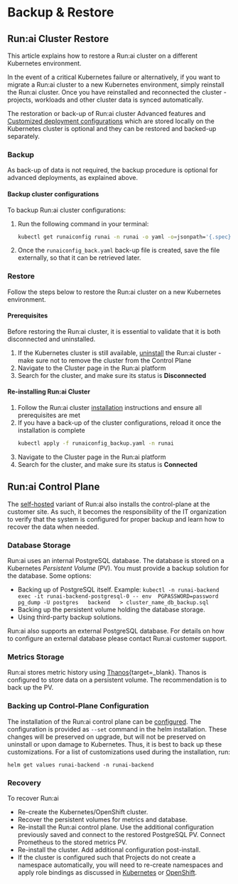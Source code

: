 
# Backup & Restore

## Run:ai Cluster Restore

This article explains how to restore a Run:ai cluster on a different Kubernetes environment.

In the event of a critical Kubernetes failure or alternatively, if you want to migrate a Run:ai cluster to a new Kubernetes environment, simply reinstall the Run:ai cluster. Once you have reinstalled and reconnected the cluster - projects, workloads and other cluster data is synced automatically.

The restoration or back-up of Run:ai cluster Advanced features and [Customized deployment configurations](../runai-setup/cluster-setup/customize-cluster-install.md) which are stored locally on the Kubernetes cluster is optional and they can be restored and backed-up separately.

### Backup

As back-up of data is not required, the backup procedure is optional for advanced deployments, as explained above.

#### Backup cluster configurations

To backup Run:ai cluster configurations:

1. Run the following command in your terminal:  
    ``` bash
    kubectl get runaiconfig runai -n runai -o yaml -o=jsonpath='{.spec}' > runaiconfig_backup.yaml
    ```
2. Once the `runaiconfig_back.yaml` back-up file is created, save the file externally, so that it can be retrieved later.

### Restore

Follow the steps below to restore the Run:ai cluster on a new Kubernetes environment.

#### Prerequisites

Before restoring the Run:ai cluster, it is essential to validate that it is both disconnected and uninstalled.

1. If the Kubernetes cluster is still available, [uninstall](../runai-setup/cluster-setup/cluster-delete.md) the Run:ai cluster - make sure not to remove the cluster from the Control Plane  
2. Navigate to the Cluster page in the Run:ai platform  
3. Search for the cluster, and make sure its status is __Disconnected__

#### Re-installing Run:ai Cluster

1. Follow the Run:ai cluster [installation](../runai-setup/cluster-setup/cluster-install.md) instructions and ensure all prerequisites are met  
2. If you have a back-up of the cluster configurations, reload it once the installation is complete  
    ``` bash
    kubectl apply -f runaiconfig_backup.yaml -n runai
    ```
3. Navigate to the Cluster page in the Run:ai platform  
4. Search for the cluster, and make sure its status is __Connected__


## Run:ai Control Plane

The [self-hosted](../runai-setup/installation-types.md#self-hosted-installation) variant of Run:ai also installs the control-plane at the customer site. As such, it becomes the responsibility of the IT organization to verify that the system is configured for proper backup and learn how to recover the data when needed.

### Database Storage

Run:ai uses an internal PostgreSQL database. The database is stored on a Kubernetes *Persistent Volume* (PV). You must provide a backup solution for the database. Some options:

* Backing up of PostgreSQL itself. Example: `kubectl -n runai-backend exec -it runai-backend-postgresql-0 -- env  PGPASSWORD=password pg_dump -U postgres   backend   > cluster_name_db_backup.sql`
* Backing up the persistent volume holding the database storage.
* Using third-party backup solutions.

Run:ai also supports an external PostgreSQL database. For details on how to configure an external database please contact Run:ai customer support.

### Metrics Storage

Run:ai stores metric history using [Thanos](https://github.com/thanos-io/thanos){target=_blank}. Thanos is configured to store data on a persistent volume. The recommendation is to back up the PV.

### Backing up Control-Plane Configuration

The installation of the Run:ai control plane can be [configured](../runai-setup/self-hosted/k8s/backend.md#additional-runai-configurations-optional). The configuration is provided as `--set` command in the helm installation. These changes will be preserved on upgrade, but will not be preserved on uninstall or upon damage to Kubernetes. Thus, it is best to back up these customizations. For a list of customizations used during the installation, run:

`helm get values runai-backend -n runai-backend`

### Recovery

To recover Run:ai

* Re-create the Kubernetes/OpenShift cluster.
* Recover the persistent volumes for metrics and database.
* Re-install the Run:ai control plane. Use the additional configuration previously saved and connect to the restored PostgreSQL PV. Connect Prometheus to the stored metrics PV.
* Re-install the cluster. Add additional configuration post-install.  
* If the cluster is configured such that Projects do not create a namespace automatically, you will need to re-create namespaces and apply role bindings as discussed in [Kubernetes](../runai-setup/self-hosted/k8s/project-management.md) or [OpenShift](../runai-setup/self-hosted/ocp/project-management.md).
